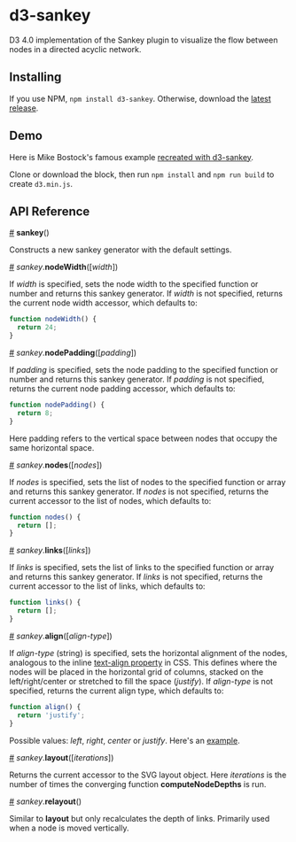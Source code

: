 # d3-sankey

D3 4.0 implementation of the Sankey plugin to visualize the flow between nodes in a directed acyclic network.

## Installing

If you use NPM, `npm install d3-sankey`. Otherwise, download the [latest release](https://github.com/d3/d3-sankey/releases/latest).

## Demo
Here is Mike Bostock's famous example [recreated with d3-sankey](http://bl.ocks.org/xaranke/9ada4c74a87b57ae7308).

Clone or download the block, then run `npm install` and `npm run build` to create `d3.min.js`.  

## API Reference

<a href="#sankey" name="sankey">#</a> <b>sankey</b>()

Constructs a new sankey generator with the default settings.

<a name="sankey_nodeWidth" href="#sankey_nodeWidth">#</a> <i>sankey</i>.<b>nodeWidth</b>([<i>width</i>])

If <i>width</i> is specified, sets the node width to the specified function or number and returns this sankey generator. If <i>width</i> is not specified, returns the current node width accessor, which defaults to:

```js
function nodeWidth() {
  return 24;
}
```

<a name="sankey_nodePadding" href="#sankey_nodePadding">#</a> <i>sankey</i>.<b>nodePadding</b>([<i>padding</i>])

If <i>padding</i> is specified, sets the node padding to the specified function or number and returns this sankey generator. If <i>padding</i> is not specified, returns the current node padding accessor, which defaults to:

```js
function nodePadding() {
  return 8;
}
```
Here padding refers to the vertical space between nodes that occupy the same horizontal space.

<a name="sankey_nodes" href="#sankey_nodes">#</a> <i>sankey</i>.<b>nodes</b>([<i>nodes</i>])

If <i>nodes</i> is specified, sets the list of nodes to the specified function or array and returns this sankey generator. If <i>nodes</i> is not specified, returns the current accessor to the list of nodes, which defaults to:

```js
function nodes() {
  return [];
}
```

<a name="sankey_links" href="#sankey_links">#</a> <i>sankey</i>.<b>links</b>([<i>links</i>])

If <i>links</i> is specified, sets the list of links to the specified function or array and returns this sankey generator. If <i>links</i> is not specified, returns the current accessor to the list of links, which defaults to:

```js
function links() {
  return [];
}
```

<a name="sankey_align" href="#sankey_align">#</a> <i>sankey</i>.<b>align</b>([<i>align-type</i>])

If <i>align-type</i> (string) is specified, sets the horizontal alignment of the nodes, analogous to the inline [text-align property](http://www.w3schools.com/cssref/pr_text_text-align.asp) in CSS. This defines where the nodes will be placed in the horizontal grid of columns, stacked on the left/right/center or stretched to fill the space (<i>justify</i>). If <i>align-type</i> is not specified, returns the current align type, which defaults to:

```js
function align() {
  return 'justify';
}
```

Possible values: <i>left</i>, <i>right</i>, <i>center</i> or <i>justify</i>. Here's an [example](http://bl.ocks.org/vasturiano/b0b14f2e58fdeb0da61e62d51c649908).

<a name="sankey_layout" href="#sankey_layout">#</a> <i>sankey</i>.<b>layout</b>([<i>iterations</i>])

Returns the current accessor to the SVG layout object. Here <i>iterations</i> is the number of times the converging function <b>computeNodeDepths</b> is run.

<a name="sankey_relayout" href="#sankey_relayout">#</a> <i>sankey</i>.<b>relayout</b>()

Similar to <b>layout</b> but only recalculates the depth of links. Primarily used when a node is moved vertically.
